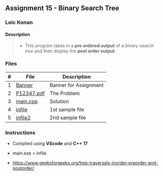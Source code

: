 ## Assignment 15 - Binary Search Tree

### Loic Konan

#### Description

> - This program takes in a **pre ordered output** of a _binary search tree_ and then display the **post order output**.
>

### Files

|   #   | File                     | Description           |
| :---: | ------------------------ | --------------------- |
|   1   | [Banner](Banner)         | Banner for Assignment |
|   2   | [P12347.pdf](P12347.pdf) | The Problem           |
|   3   | [main.cpp](main.cpp)     | Solution              |
|   4   | [infile](infile)         | 1st sample file       |
|   5   | [infile2](infile2)       | 2nd sample file       |

### Instructions

- Complied using **VScode** and **C++ 17**
- main.exe < infile



- <https://www.geeksforgeeks.org/tree-traversals-inorder-preorder-and-postorder/>
